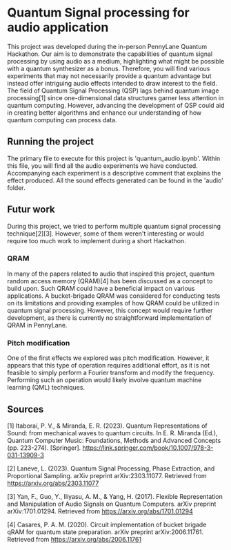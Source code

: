 # Quantum Signal processing for audio application

This project was developed during the in-person PennyLane Quantum Hackathon. Our aim is to demonstrate the capabilities of quantum signal processing by using audio as a medium, highlighting what might be possible with a quantum synthesizer as a bonus. Therefore, you will find various experiments that may not necessarily provide a quantum advantage but instead offer intriguing audio effects intended to draw interest to the field. The field of Quantum Signal Processing (QSP) lags behind quantum image processing[1] since one-dimensional data structures garner less attention in quantum computing. However, advancing the development of QSP could aid in creating better algorithms and enhance our understanding of how quantum computing can process data. 

## Running the project

The primary file to execute for this project is 'quantum_audio.ipynb'. Within this file, you will find all the audio experiments we have conducted. Accompanying each experiment is a descriptive comment that explains the effect produced. All the sound effects generated can be found in the 'audio' folder.

## Futur work

During this project, we tried to perform multiple quantum signal processing technique[2][3]. However, some of them weren't interesting or would require too much work to implement during a short Hackathon.

### QRAM

In many of the papers related to audio that inspired this project, quantum random access memory (QRAM)[4] has been discussed as a concept to build upon. Such QRAM could have a beneficial impact on various applications. A bucket-brigade QRAM was considered for conducting tests on its limitations and providing examples of how QRAM could be utilized in quantum signal processing. However, this concept would require further development, as there is currently no straightforward implementation of QRAM in PennyLane.

### Pitch modification

One of the first effects we explored was pitch modification. However, it appears that this type of operation requires additional effort, as it is not feasible to simply perform a Fourier transform and modify the frequency. Performing such an operation would likely involve quantum machine learning (QML) techniques.


## Sources

[1] Itaboraí, P. V., & Miranda, E. R. (2023). Quantum Representations of Sound: from mechanical waves to quantum circuits. In E. R. Miranda (Ed.), Quantum Computer Music: Foundations, Methods and Advanced Concepts (pp. 223-274). [Springer]. https://link.springer.com/book/10.1007/978-3-031-13909-3

[2] Laneve, L. (2023). Quantum Signal Processing, Phase Extraction, and Proportional Sampling. arXiv preprint arXiv:2303.11077. Retrieved from https://arxiv.org/abs/2303.11077

[3] Yan, F., Guo, Y., Iliyasu, A. M., & Yang, H. (2017). Flexible Representation and Manipulation of Audio Signals on Quantum Computers. arXiv preprint arXiv:1701.01294. Retrieved from https://arxiv.org/abs/1701.01294

[4] Casares, P. A. M. (2020). Circuit implementation of bucket brigade qRAM for quantum state preparation. arXiv preprint arXiv:2006.11761. Retrieved from https://arxiv.org/abs/2006.11761